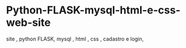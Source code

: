 # Python-FLASK-mysql-html-e-css-web-site
site , python FLASK, mysql , html , css , cadastro e login, 

